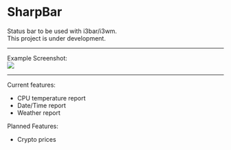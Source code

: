 # SharpBar
Status bar to be used with i3bar/i3wm.  
This project is under development.  

---

Example Screenshot:  
![](https://i.imgur.com/PU0CeAy.png)

---

Current features:
- CPU temperature report
- Date/Time report
- Weather report

Planned Features:
- Crypto prices
